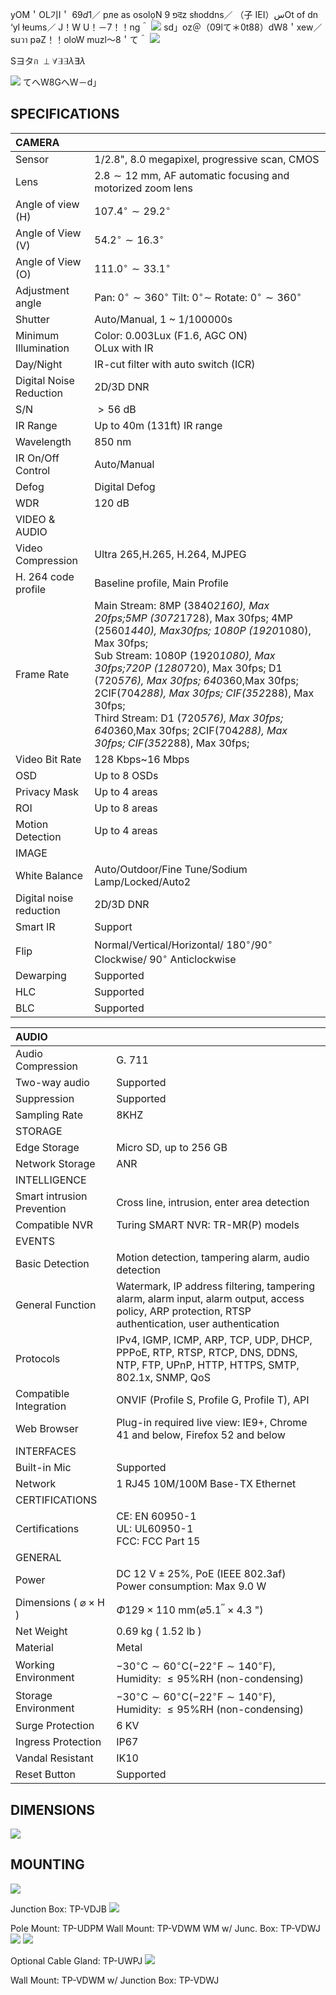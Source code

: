 yOM＇OL기I＇ $69 d 1$／ pле as osolọN פ 9दz słıoddns／ （子 IEI）سOt of dn ‘yl łeums／ J！W U！－7！！ng＾
![](https://cdn.mathpix.com/cropped/2025_08_04_003381b1ab3f2a992be6g-1.jpg?height=1232&width=60&top_left_y=547&top_left_x=1447) sd」oz＠（09lて＊0t88）dW8＇xew／ suวา pәZ！！oloW muzl～8＇て＾
![](https://cdn.mathpix.com/cropped/2025_08_04_003381b1ab3f2a992be6g-1.jpg?height=1243&width=65&top_left_y=537&top_left_x=1175)

Sヨタก $\perp \forall \exists \exists \lambda \exists \lambda$

![](https://cdn.mathpix.com/cropped/2025_08_04_003381b1ab3f2a992be6g-1.jpg?height=1414&width=79&top_left_y=371&top_left_x=467) てへW8GへW－d」

## SPECIFICATIONS

| CAMERA |  |
| :--- | :--- |
| Sensor | 1/2.8", 8.0 megapixel, progressive scan, CMOS |
| Lens | $2.8 \sim 12 \mathrm{~mm}$, AF automatic focusing and motorized zoom lens |
| Angle of view (H) | $107.4^{\circ} \sim 29.2^{\circ}$ |
| Angle of View (V) | $54.2^{\circ} \sim 16.3^{\circ}$ |
| Angle of View (O) | $111.0^{\circ} \sim 33.1^{\circ}$ |
| Adjustment angle | Pan: $0^{\circ} \sim 360^{\circ}$ Tilt: $0^{\circ} \sim$ Rotate: $0^{\circ} \sim 360^{\circ}$ |
| Shutter | Auto/Manual, 1 ~ 1/100000s |
| Minimum Illumination | Color: 0.003Lux (F1.6, AGC ON) <br> OLux with IR |
| Day/Night | IR-cut filter with auto switch (ICR) |
| Digital Noise Reduction | 2D/3D DNR |
| S/N | $>56 \mathrm{~dB}$ |
| IR Range | Up to 40m (131ft) IR range |
| Wavelength | 850 nm |
| IR On/Off Control | Auto/Manual |
| Defog | Digital Defog |
| WDR | 120 dB |
| VIDEO \& AUDIO |  |
| Video Compression | Ultra 265,H.265, H.264, MJPEG |
| H. 264 code profile | Baseline profile, Main Profile |
| Frame Rate | Main Stream: 8MP (3840*2160), Max 20fps;5MP (3072*1728), Max 30fps; 4MP (2560*1440), Max30fps; 1080P (1920*1080), Max 30fps; <br> Sub Stream: 1080P (1920*1080), Max 30fps;720P (1280*720), Max 30fps; D1 (720*576), Max 30fps; 640*360,Max 30fps; 2CIF(704*288), Max 30fps; CIF(352*288), Max 30fps; <br> Third Stream: D1 (720*576), Max 30fps; 640*360,Max 30fps; 2CIF(704*288), Max 30fps; CIF(352*288), Max 30fps; |
| Video Bit Rate | 128 Kbps~16 Mbps |
| OSD | Up to 8 OSDs |
| Privacy Mask | Up to 4 areas |
| ROI | Up to 8 areas |
| Motion Detection | Up to 4 areas |
| IMAGE |  |
| White Balance | Auto/Outdoor/Fine Tune/Sodium Lamp/Locked/Auto2 |
| Digital noise reduction | 2D/3D DNR |
| Smart IR | Support |
| Flip | Normal/Vertical/Horizontal/ $180^{\circ} / 90^{\circ}$ Clockwise/ $90^{\circ}$ Anticlockwise |
| Dewarping | Supported |
| HLC | Supported |
| BLC | Supported |


| AUDIO |  |
| :--- | :--- |
| Audio Compression | G. 711 |
| Two-way audio | Supported |
| Suppression | Supported |
| Sampling Rate | 8KHZ |
| STORAGE |  |
| Edge Storage | Micro SD, up to 256 GB |
| Network Storage | ANR |
| INTELLIGENCE |  |
| Smart intrusion Prevention | Cross line, intrusion, enter area detection |
| Compatible NVR | Turing SMART NVR: TR-MR(P) models |
| EVENTS |  |
| Basic Detection | Motion detection, tampering alarm, audio detection |
| General Function | Watermark, IP address filtering, tampering alarm, alarm input, alarm output, access policy, ARP protection, RTSP authentication, user authentication |
| Protocols | IPv4, IGMP, ICMP, ARP, TCP, UDP, DHCP, PPPoE, RTP, RTSP, RTCP, DNS, DDNS, NTP, FTP, UPnP, HTTP, HTTPS, SMTP, 802.1x, SNMP, QoS |
| Compatible Integration | ONVIF (Profile S, Profile G, Profile T), API |
| Web Browser | Plug-in required live view: IE9+, Chrome 41 and below, Firefox 52 and below |
| INTERFACES |  |
| Built-in Mic | Supported |
| Network | 1 RJ45 10M/100M Base-TX Ethernet |
| CERTIFICATIONS |  |
| Certifications | CE: EN 60950-1 <br> UL: UL60950-1 <br> FCC: FCC Part 15 |
| GENERAL |  |
| Power | DC $12 \mathrm{~V} \pm 25 \%$, PoE (IEEE 802.3af) <br> Power consumption: Max 9.0 W |
| Dimensions ( $\varnothing \times \mathrm{H}$ ) | $\Phi 129 \times 110 \mathrm{~mm}\left(\varnothing 5.1{ }^{\prime \prime} \times 4.3\right.$ ") |
| Net Weight | 0.69 kg ( 1.52 lb ) |
| Material | Metal |
| Working Environment | $-30^{\circ} \mathrm{C} \sim 60^{\circ} \mathrm{C}\left(-22^{\circ} \mathrm{F} \sim 140^{\circ} \mathrm{F}\right)$, Humidity: $\leq 95 \% \mathrm{RH}$ (non-condensing) |
| Storage Environment | $-30^{\circ} \mathrm{C} \sim 60^{\circ} \mathrm{C}\left(-22^{\circ} \mathrm{F} \sim 140^{\circ} \mathrm{F}\right)$, Humidity: $\leq 95 \% \mathrm{RH}$ (non-condensing) |
| Surge Protection | 6 KV |
| Ingress Protection | IP67 |
| Vandal Resistant | IK10 |
| Reset Button | Supported |

## DIMENSIONS

![](https://cdn.mathpix.com/cropped/2025_08_04_003381b1ab3f2a992be6g-3.jpg?height=653&width=958&top_left_y=372&top_left_x=405)

## MOUNTING

![](https://cdn.mathpix.com/cropped/2025_08_04_003381b1ab3f2a992be6g-3.jpg?height=265&width=433&top_left_y=1232&top_left_x=130)

Junction Box: TP-VDJB
![](https://cdn.mathpix.com/cropped/2025_08_04_003381b1ab3f2a992be6g-3.jpg?height=321&width=291&top_left_y=1148&top_left_x=770)

Pole Mount: TP-UDPM
Wall Mount: TP-VDWM
WM w/ Junc. Box: TP-VDWJ
![](https://cdn.mathpix.com/cropped/2025_08_04_003381b1ab3f2a992be6g-3.jpg?height=450&width=541&top_left_y=1806&top_left_x=677)
![](https://cdn.mathpix.com/cropped/2025_08_04_003381b1ab3f2a992be6g-3.jpg?height=287&width=209&top_left_y=1170&top_left_x=1414)

Optional Cable Gland: TP-UWPJ
![](https://cdn.mathpix.com/cropped/2025_08_04_003381b1ab3f2a992be6g-3.jpg?height=252&width=297&top_left_y=1771&top_left_x=164)

Wall Mount: TP-VDWM w/ Junction Box: TP-VDWJ

